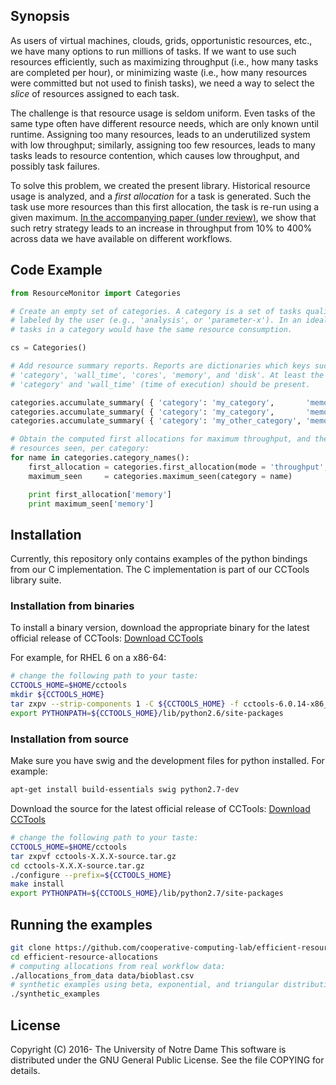 ## Synopsis

As users of virtual machines, clouds, grids, opportunistic resources, etc., we
have many options to run millions of tasks. If we want to use such resources
efficiently, such as maximizing throughput (i.e., how many tasks are completed
per hour), or minimizing waste (i.e., how many resources were committed but not
used to finish tasks),  we need a way to select the *slice* of resources
assigned to each task. 

The challenge is that resource usage is seldom uniform. Even tasks of the same
type often have different resource needs, which are only known until runtime.
Assigning too many resources, leads to an underutilized system with low
throughput; similarly, assigning too few resources, leads to many tasks leads
to resource contention, which causes low throughput, and possibly task
failures. 

To solve this problem, we created the present library. Historical resource
usage is analyzed, and a *first allocation* for a task is generated. Such the
task use more resources than this first allocation, the task is re-run using a
given maximum. [In the accompanying paper (under
review)](http://ccl.cse.nd.edu/research/papers/tovar-allocations-2016.pdf), we
show that such retry strategy leads to an increase in throughput from 10% to
400% across data we have available on different workflows.

## Code Example

```python
from ResourceMonitor import Categories

# Create an empty set of categories. A category is a set of tasks qualitatively
# labeled by the user (e.g., 'analysis', or 'parameter-x'). In an ideal world,
# tasks in a category would have the same resource consumption.

cs = Categories()

# Add resource summary reports. Reports are dictionaries which keys such as
# 'category', 'wall_time', 'cores', 'memory', and 'disk'. At least the keys
# 'category' and 'wall_time' (time of execution) should be present.

categories.accumulate_summary( { 'category': 'my_category',       'memory': 100, 'wall_time': 360} )
categories.accumulate_summary( { 'category': 'my_category',       'memory': 960, 'wall_time':  30} )
categories.accumulate_summary( { 'category': 'my_other_category', 'memory':  50, 'wall_time':  72} )

# Obtain the computed first allocations for maximum throughput, and the maximum
# resources seen, per category:
for name in categories.category_names():
    first_allocation = categories.first_allocation(mode = 'throughput', category = name)
    maximum_seen     = categories.maximum_seen(category = name)

    print first_allocation['memory']
    print maximum_seen['memory']
```

## Installation

Currently, this repository only contains examples of the python bindings from
our C implementation. The C implementation is part of our CCTools library
suite.

### Installation from binaries

To install a binary version, download the appropriate binary for the latest
official release of CCTools: [Download CCTools](http://ccl.cse.nd.edu/software/downloadfiles.php "CCTools")

For example, for RHEL 6 on a x86-64:

```sh
# change the following path to your taste:
CCTOOLS_HOME=$HOME/cctools
mkdir ${CCTOOLS_HOME}
tar zxpv --strip-components 1 -C ${CCTOOLS_HOME} -f cctools-6.0.14-x86_64-redhat6.tar.gz
export PYTHONPATH=${CCTOOLS_HOME}/lib/python2.6/site-packages

```

### Installation from source

Make sure you have swig and the development files for python installed. For
example:

```sh
apt-get install build-essentials swig python2.7-dev
```

Download the source for the latest official release of CCTools:
[Download CCTools](http://ccl.cse.nd.edu/software/downloadfiles.php "CCTools")

```sh
# change the following path to your taste:
CCTOOLS_HOME=$HOME/cctools
tar zxpvf cctools-X.X.X-source.tar.gz
cd cctools-X.X.X-source.tar.gz
./configure --prefix=${CCTOOLS_HOME}
make install
export PYTHONPATH=${CCTOOLS_HOME}/lib/python2.7/site-packages
```

## Running the examples

```sh
git clone https://github.com/cooperative-computing-lab/efficient-resource-allocations.git
cd efficient-resource-allocations
# computing allocations from real workflow data:
./allocations_from_data data/bioblast.csv
# synthetic examples using beta, exponential, and triangular distributions:
./synthetic_examples
```

## License

Copyright (C) 2016- The University of Notre Dame This software is distributed
under the GNU General Public License.  See the file COPYING for details.

